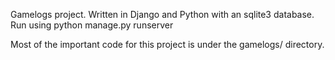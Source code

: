Gamelogs project. Written in Django and Python with an sqlite3 database. Run using python manage.py runserver

Most of the important code for this project is under the gamelogs/ directory.
